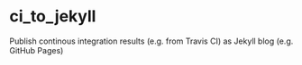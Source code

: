 # ci_to_jekyll
Publish continous integration results (e.g. from Travis CI) as Jekyll blog (e.g. GitHub Pages)

